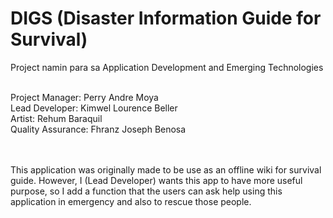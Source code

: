 # DIGS (Disaster Information Guide for Survival)
<!--- comment --->
Project namin para sa Application Development and Emerging Technologies<br/> <br/>

Project Manager: Perry Andre Moya  <br/>
Lead Developer: Kimwel Lourence Beller  <br/>
Artist: Rehum Baraquil  <br/>
Quality Assurance: Fhranz Joseph Benosa <br/> <br/> <br/>

This application was originally made to be use as an offline wiki for survival guide. However, I (Lead Developer) wants this app to have more useful purpose, so I add a function that the users can ask help using this application in emergency and also to rescue those people.
